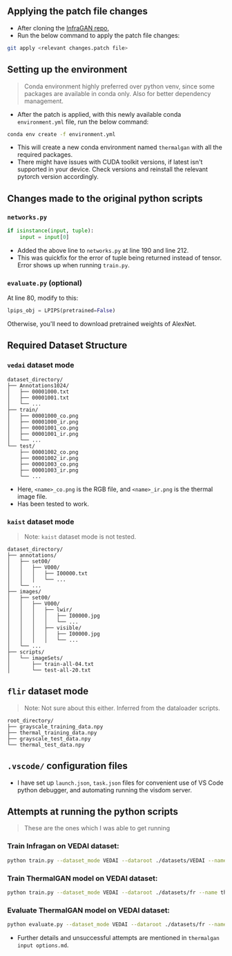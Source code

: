 ## Applying the patch file changes
- After cloning the [InfraGAN repo](https://github.com/makifozkanoglu/InfraGAN),
- Run the below command to apply the patch file changes:
```bash
git apply <relevant changes.patch file>
```

## Setting up the environment
> Conda environment highly preferred over python venv, since some packages are available in conda only. Also for better dependency management.
- After the patch is applied, with this newly available conda `environment.yml` file, run the below command:
```bash
conda env create -f environment.yml
```
- This will create a new conda environment named `thermalgan` with all the required packages.
- There might have issues with CUDA toolkit versions, if latest isn't supported in your device. Check versions and reinstall the relevant pytorch version accordingly.

## Changes made to the original python scripts

### `networks.py`
```python
if isinstance(input, tuple):
    input = input[0]
```
- Added the above line to `networks.py` at line 190 and line 212.
- This was quickfix for the error of tuple being returned instead of tensor. Error shows up when running `train.py`.

### `evaluate.py` (optional)
At line 80, modify to this:
```python
lpips_obj = LPIPS(pretrained=False)
```
Otherwise, you'll need to download pretrained weights of AlexNet.

## Required Dataset Structure

### `vedai` dataset mode
```
dataset_directory/
├── Annotations1024/
│   ├── 00001000.txt
│   ├── 00001001.txt
│   └── ...
├── train/
│   ├── 00001000_co.png
│   ├── 00001000_ir.png
│   ├── 00001001_co.png
│   ├── 00001001_ir.png
│   └── ...
└── test/
    ├── 00001002_co.png
    ├── 00001002_ir.png
    ├── 00001003_co.png
    ├── 00001003_ir.png
    └── ...
```
- Here, `<name>_co.png` is the RGB file, and `<name>_ir.png` is the thermal image file.
- Has been tested to work.

### `kaist` dataset mode
> Note: `kaist` dataset mode is not tested.
```
dataset_directory/
├── annotations/
│   ├── set00/
│   │   ├── V000/
│   │   │   ├── I00000.txt
│   │   │   └── ...
│   └── ...
├── images/
│   ├── set00/
│   │   ├── V000/
│   │   │   ├── lwir/
│   │   │   │   ├── I00000.jpg
│   │   │   │   └── ...
│   │   │   ├── visible/
│   │   │   │   ├── I00000.jpg
│   │   │   │   └── ...
│   └── ...
├── scripts/
│   └── imageSets/
│       ├── train-all-04.txt
│       └── test-all-20.txt
```

## `flir` dataset mode
> Note: Not sure about this either. Inferred from the dataloader scripts.
```
root_directory/
├── grayscale_training_data.npy
├── thermal_training_data.npy
├── grayscale_test_data.npy
└── thermal_test_data.npy
```

## `.vscode/` configuration files
- I have set up `launch.json`, `task.json` files for convenient use of VS Code python debugger, and automating running the visdom server.

## Attempts at running the python scripts
> These are the ones which I was able to get running
### Train Infragan on VEDAI dataset:
```bash
python train.py --dataset_mode VEDAI --dataroot ./datasets/VEDAI --name infragan_vedai --model infragan --which_model_netG unet_512 --which_model_netD unetdiscriminator --which_direction AtoB --input_nc 3 --output_nc 1 --lambda_A 100 --no_lsgan --norm batch --pool_size 0 --loadSize 512 --fineSize 512 --gpu_ids 0 --nThreads 8 --batchSize 4 --save_epoch_freq 1
```

### Train ThermalGAN model on VEDAI dataset:
```bash
python train.py --dataset_mode VEDAI --dataroot ./datasets/fr --name thermal_gan_vedai --model thermal_gan --which_model_netG unet_512 --which_model_netD unetdiscriminator --which_direction AtoB --input_nc 3 --output_nc 1 --lambda_A 100 --no_lsgan --norm batch --pool_size 0 --loadSize 512 --fineSize 512 --gpu_ids 0 --nThreads 8 --batchSize 4 --save_epoch_freq 1
```

### Evaluate ThermalGAN model on VEDAI dataset:
```bash
python evaluate.py --dataset_mode VEDAI --dataroot ./datasets/fr --name thermal_gan_vedai --model thermal_gan --which_model_netG unet_512 --which_model_netD unetdiscriminator --which_direction AtoB --input_nc 3 --output_nc 1 --lambda_A 100 --no_lsgan --norm batch --pool_size 0 --loadSize 512 --fineSize 512 --gpu_ids 0 --nThreads 8 --batchSize 4 --continue_train False --which_epoch latest --results_dir ./results/thermal_gan_vedai/ 
```
- Further details and unsuccessful attempts are mentioned in `thermalgan input options.md`.